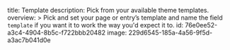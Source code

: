 title: Template
description: Pick from your available theme templates.
overview: >
  Pick and set your page or entry’s template and name the field `template` if you want it to work the way you'd expect it to.
id: 76e0ee52-a3c4-4904-8b5c-f722bbb20482
image: 229d6545-185a-4a56-9f5d-a3ac7b041d0e
